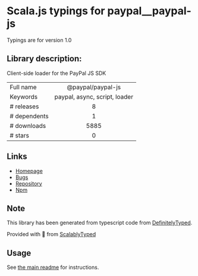 
# Scala.js typings for paypal__paypal-js

Typings are for version 1.0

## Library description:
Client-side loader for the PayPal JS SDK

|                    |                 |
| ------------------ | :-------------: |
| Full name          | @paypal/paypal-js |
| Keywords           | paypal, async, script, loader |
| # releases         | 8 |
| # dependents       | 1 |
| # downloads        | 5885 |
| # stars            | 0 |

## Links
- [Homepage](https://github.com/paypal/paypal-js#readme)
- [Bugs](https://github.com/paypal/paypal-js/issues)
- [Repository](https://github.com/paypal/paypal-js)
- [Npm](https://www.npmjs.com/package/%40paypal%2Fpaypal-js)
    


## Note
This library has been generated from typescript code from [DefinitelyTyped](https://definitelytyped.org).

Provided with :purple_heart: from [ScalablyTyped](https://github.com/oyvindberg/ScalablyTyped)

## Usage
See [the main readme](../../readme.md) for instructions.


